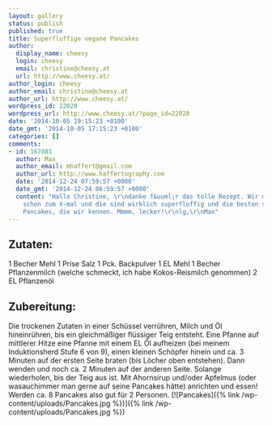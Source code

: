 ```yaml
---
layout: gallery
status: publish
published: true
title: Superfluffige vegane Pancakes
author:
  display_name: cheesy
  login: cheesy
  email: christine@cheesy.at
  url: http://www.cheesy.at/
author_login: cheesy
author_email: christine@cheesy.at
author_url: http://www.cheesy.at/
wordpress_id: 22020
wordpress_url: http://www.cheesy.at/?page_id=22020
date: '2014-10-05 19:15:23 +0100'
date_gmt: '2014-10-05 17:15:23 +0100'
categories: []
comments:
- id: 167881
  author: Max
  author_email: mhaffert@gmail.com
  author_url: http://www.haffertography.com
  date: '2014-12-24 07:59:57 +0000'
  date_gmt: '2014-12-24 06:59:57 +0000'
  content: "Hallo Christine, \r\ndanke f&uuml;r das tolle Rezept. Wir machen das jetzt
    schon zum X-mal und die sind wirklich superfluffig und die besten selbstgemachten
    Pancakes, die wir kennen. Mmmm, lecker!\r\nlg,\r\nMax"
---
```

## Zutaten:
1 Becher Mehl
1 Prise Salz
1 Pck. Backpulver
1 EL Mehl
1 Becher Pflanzenmilch (welche schmeckt, ich habe Kokos-Reismilch genommen)
2 EL Pflanzenöl
## Zubereitung:
Die trockenen Zutaten in einer Schüssel verrühren, Milch und Öl hineinrühren, bis ein gleichmäßiger flüssiger Teig entsteht.
Eine Pfanne auf mittlerer Hitze eine Pfanne mit einem EL Öl aufheizen (bei meinem Induktionsherd Stufe 6 von 9), einen kleinen Schöpfer hinein und ca. 3 Minuten auf der ersten Seite braten (bis Löcher oben entstehen). Dann wenden und noch ca. 2 Minuten auf der anderen Seite. Solange wiederholen, bis der Teig aus ist.
Mit Ahornsirup und/oder Apfelmus (oder wasauchimmer man gerne auf seine Pancakes hätte) anrichten und essen!
Werden ca. 8 Pancakes also gut für 2 Personen.
[![Pancakes]({% link /wp-content/uploads/Pancakes.jpg %})]({% link /wp-content/uploads/Pancakes.jpg %})
